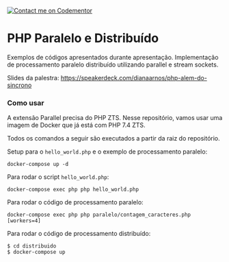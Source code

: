 [![Contact me on Codementor](https://www.codementor.io/m-badges/dianaarnos/book-session.svg)](https://www.codementor.io/@dianaarnos?refer=badge)

# PHP Paralelo e Distribuído

Exemplos de códigos apresentados durante apresentação.
Implementação de processamento paralelo distribuído utilizando parallel e stream sockets.

Slides da palestra: https://speakerdeck.com/dianaarnos/php-alem-do-sincrono 

### Como usar

A extensão Parallel precisa do PHP ZTS. Nesse repositório, vamos usar uma imagem de Docker que já está com PHP 7.4 ZTS.

Todos os comandos a seguir são executados a partir da raiz do repositório.

Setup para o `hello_world.php` e o exemplo de processamento paralelo:
```shell script
docker-compose up -d
```

Para rodar o script `hello_world.php`:

```shell script
docker-compose exec php php hello_world.php
```

Para rodar o código de processamento paralelo:

```shell script
docker-compose exec php php paralelo/contagem_caracteres.php [workers=4]
```

Para rodar o código de processamento distribuído: 

```shell script
$ cd distribuido
$ docker-compose up
```
